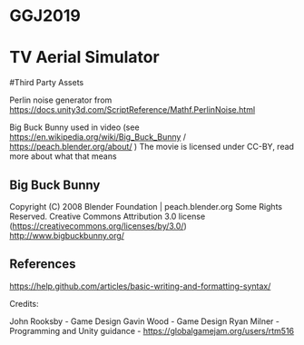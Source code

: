 # GGJ2019
# TV Aerial Simulator


#Third Party Assets

Perlin noise generator from https://docs.unity3d.com/ScriptReference/Mathf.PerlinNoise.html

Big Buck Bunny used in video (see https://en.wikipedia.org/wiki/Big_Buck_Bunny / https://peach.blender.org/about/ )
The movie is licensed under CC-BY, read more about what that means

## Big Buck Bunny
Copyright (C) 2008 Blender Foundation | peach.blender.org
Some Rights Reserved. Creative Commons Attribution 3.0 license (https://creativecommons.org/licenses/by/3.0/)
http://www.bigbuckbunny.org/

## References

https://help.github.com/articles/basic-writing-and-formatting-syntax/

Credits:

John Rooksby - Game Design
Gavin Wood - Game Design
Ryan Milner - Programming and Unity guidance - https://globalgamejam.org/users/rtm516
